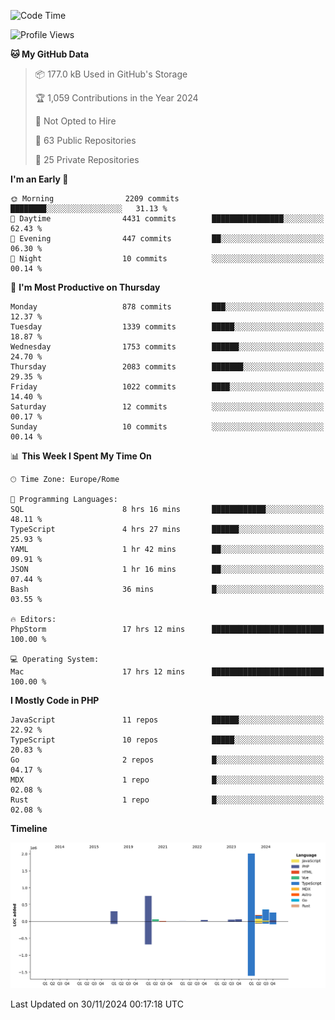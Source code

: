 <!--START_SECTION:waka-->
![Code Time](http://img.shields.io/badge/Code%20Time-5%2C484%20hrs%2021%20mins-blue)

![Profile Views](http://img.shields.io/badge/Profile%20Views-0-blue)

**🐱 My GitHub Data** 

> 📦 177.0 kB Used in GitHub's Storage 
 > 
> 🏆 1,059 Contributions in the Year 2024
 > 
> 🚫 Not Opted to Hire
 > 
> 📜 63 Public Repositories 
 > 
> 🔑 25 Private Repositories 
 > 
**I'm an Early 🐤** 

```text
🌞 Morning                2209 commits        ████████░░░░░░░░░░░░░░░░░   31.13 % 
🌆 Daytime                4431 commits        ████████████████░░░░░░░░░   62.43 % 
🌃 Evening                447 commits         ██░░░░░░░░░░░░░░░░░░░░░░░   06.30 % 
🌙 Night                  10 commits          ░░░░░░░░░░░░░░░░░░░░░░░░░   00.14 % 
```
📅 **I'm Most Productive on Thursday** 

```text
Monday                   878 commits         ███░░░░░░░░░░░░░░░░░░░░░░   12.37 % 
Tuesday                  1339 commits        █████░░░░░░░░░░░░░░░░░░░░   18.87 % 
Wednesday                1753 commits        ██████░░░░░░░░░░░░░░░░░░░   24.70 % 
Thursday                 2083 commits        ███████░░░░░░░░░░░░░░░░░░   29.35 % 
Friday                   1022 commits        ████░░░░░░░░░░░░░░░░░░░░░   14.40 % 
Saturday                 12 commits          ░░░░░░░░░░░░░░░░░░░░░░░░░   00.17 % 
Sunday                   10 commits          ░░░░░░░░░░░░░░░░░░░░░░░░░   00.14 % 
```


📊 **This Week I Spent My Time On** 

```text
🕑︎ Time Zone: Europe/Rome

💬 Programming Languages: 
SQL                      8 hrs 16 mins       ████████████░░░░░░░░░░░░░   48.11 % 
TypeScript               4 hrs 27 mins       ██████░░░░░░░░░░░░░░░░░░░   25.93 % 
YAML                     1 hr 42 mins        ██░░░░░░░░░░░░░░░░░░░░░░░   09.91 % 
JSON                     1 hr 16 mins        ██░░░░░░░░░░░░░░░░░░░░░░░   07.44 % 
Bash                     36 mins             █░░░░░░░░░░░░░░░░░░░░░░░░   03.55 % 

🔥 Editors: 
PhpStorm                 17 hrs 12 mins      █████████████████████████   100.00 % 

💻 Operating System: 
Mac                      17 hrs 12 mins      █████████████████████████   100.00 % 
```

**I Mostly Code in PHP** 

```text
JavaScript               11 repos            ██████░░░░░░░░░░░░░░░░░░░   22.92 % 
TypeScript               10 repos            █████░░░░░░░░░░░░░░░░░░░░   20.83 % 
Go                       2 repos             █░░░░░░░░░░░░░░░░░░░░░░░░   04.17 % 
MDX                      1 repo              █░░░░░░░░░░░░░░░░░░░░░░░░   02.08 % 
Rust                     1 repo              █░░░░░░░░░░░░░░░░░░░░░░░░   02.08 % 
```



**Timeline**

![Lines of Code chart](https://raw.githubusercontent.com/frnwtr/frnwtr/main/assets/bar_graph.png)


 Last Updated on 30/11/2024 00:17:18 UTC
<!--END_SECTION:waka-->